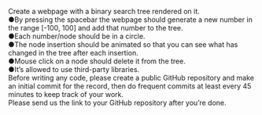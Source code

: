 Create a webpage with a binary search tree rendered on it. 
<br/>
●By pressing the spacebar the webpage should generate a new number in the range [-100, 100] and add that number to the tree. 
<br/>
●Each number/node should be in a circle. 
<br/>
●The node insertion should be animated so that you can see what has changed in the tree after each insertion. 
<br/>
●Mouse click on a node should delete it from the tree. 
<br/>
●It’s allowed to use third-party libraries.
<br/>
Before writing any code, please create a public GitHub repository and make an initial commit for the record, then do frequent commits at least every 45 minutes to keep track of your work.
<br/>
Please send us the link to your GitHub repository after you’re done.


